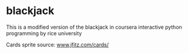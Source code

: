 # blackjack
This is a modified version of the blackjack in coursera interactive python programming by rice university

Cards sprite source: www.jfitz.com/cards/
